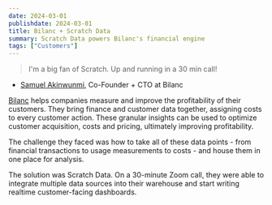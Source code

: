 ```yaml
---
date: 2024-03-01
publishdate: 2024-03-01
title: Bilanc + Scratch Data
summary: Scratch Data powers Bilanc's financial engine
tags: ["Customers"]
---
```


> I'm a big fan of Scratch. Up and running in a 30 min call!

- [Samuel Akinwunmi](https://www.linkedin.com/in/0x-s13i/), Co-Founder + CTO at Bilanc

[Bilanc](https://www.bilanc.co/) helps companies measure and improve the profitability of their customers. 
They bring finance and customer data together, assigning costs to every customer action. These granular insights can be used to optimize customer acquisition, costs and pricing, ultimately improving profitability.

The challenge they faced was how to take all of these data points - from financial transactions to usage
measurements to costs - and house them in one place for analysis.

The solution was Scratch Data. On a 30-minute Zoom call, they were able to integrate multiple 
data sources into their warehouse and start writing realtime customer-facing dashboards.